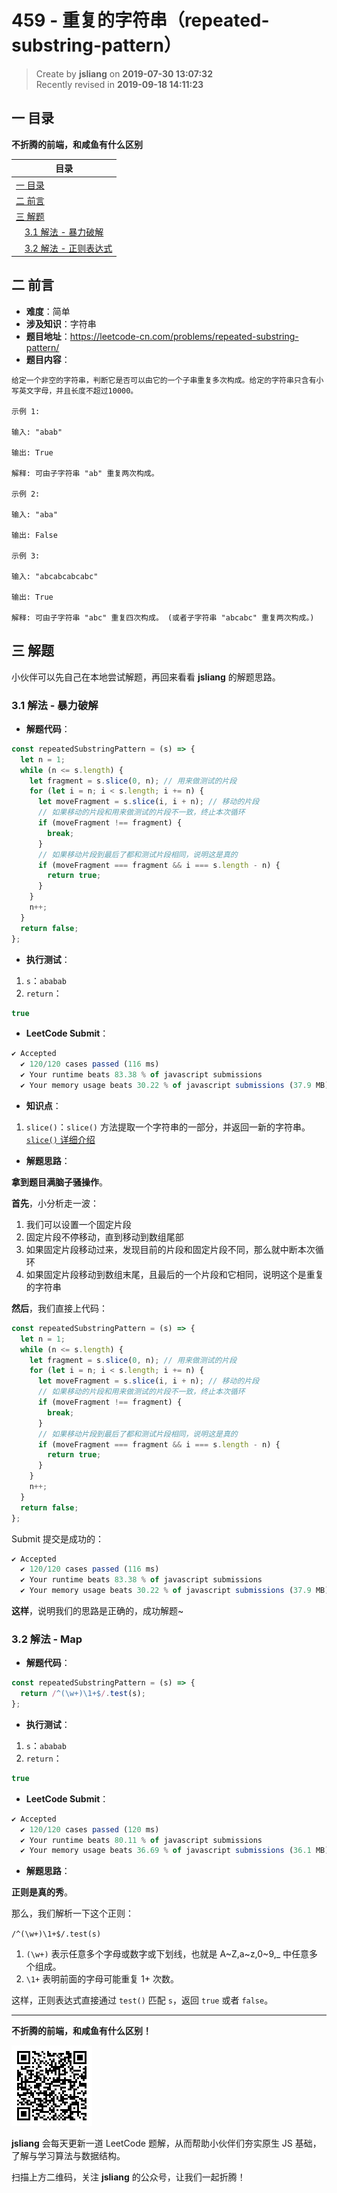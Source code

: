 459 - 重复的字符串（repeated-substring-pattern）
===

> Create by **jsliang** on **2019-07-30 13:07:32**  
> Recently revised in **2019-09-18 14:11:23**

## <a name="chapter-one" id="chapter-one">一 目录</a>

**不折腾的前端，和咸鱼有什么区别**

| 目录 |
| --- | 
| [一 目录](#chapter-one) | 
| [二 前言](#chapter-two) |
| [三 解题](#chapter-three) |
| &emsp;[3.1 解法 - 暴力破解](#chapter-three-one) |
| &emsp;[3.2 解法 - 正则表达式](#chapter-three-two) |

## <a name="chapter-two" id="chapter-two">二 前言</a>



* **难度**：简单
* **涉及知识**：字符串
* **题目地址**：https://leetcode-cn.com/problems/repeated-substring-pattern/
* **题目内容**：

```
给定一个非空的字符串，判断它是否可以由它的一个子串重复多次构成。给定的字符串只含有小写英文字母，并且长度不超过10000。

示例 1:

输入: "abab"

输出: True

解释: 可由子字符串 "ab" 重复两次构成。

示例 2:

输入: "aba"

输出: False

示例 3:

输入: "abcabcabcabc"

输出: True

解释: 可由子字符串 "abc" 重复四次构成。 (或者子字符串 "abcabc" 重复两次构成。)
```

## <a name="chapter-three" id="chapter-three">三 解题</a>



小伙伴可以先自己在本地尝试解题，再回来看看 **jsliang** 的解题思路。

### <a name="chapter-three-one" id="chapter-three-one">3.1 解法 - 暴力破解</a>



* **解题代码**：

```js
const repeatedSubstringPattern = (s) => {
  let n = 1;
  while (n <= s.length) {
    let fragment = s.slice(0, n); // 用来做测试的片段
    for (let i = n; i < s.length; i += n) {
      let moveFragment = s.slice(i, i + n); // 移动的片段
      // 如果移动的片段和用来做测试的片段不一致，终止本次循环
      if (moveFragment !== fragment) {
        break;
      }
      // 如果移动片段到最后了都和测试片段相同，说明这是真的
      if (moveFragment === fragment && i === s.length - n) {
        return true;
      }
    }
    n++;
  }
  return false;
};
```

* **执行测试**：

1. `s`：`ababab`
2. `return`：

```js
true
```

* **LeetCode Submit**：

```js
✔ Accepted
  ✔ 120/120 cases passed (116 ms)
  ✔ Your runtime beats 83.38 % of javascript submissions
  ✔ Your memory usage beats 30.22 % of javascript submissions (37.9 MB)
```

* **知识点**：

1. `slice()`：`slice()` 方法提取一个字符串的一部分，并返回一新的字符串。[`slice()` 详细介绍](https://github.com/LiangJunrong/document-library/blob/master/JavaScript-library/JavaScript/%E5%86%85%E7%BD%AE%E5%AF%B9%E8%B1%A1/String/slice.md)

* **解题思路**：

**拿到题目满脑子骚操作**。

**首先**，小分析走一波：

1. 我们可以设置一个固定片段
2. 固定片段不停移动，直到移动到数组尾部
3. 如果固定片段移动过来，发现目前的片段和固定片段不同，那么就中断本次循环
4. 如果固定片段移动到数组末尾，且最后的一个片段和它相同，说明这个是重复的字符串

**然后**，我们直接上代码：

```js
const repeatedSubstringPattern = (s) => {
  let n = 1;
  while (n <= s.length) {
    let fragment = s.slice(0, n); // 用来做测试的片段
    for (let i = n; i < s.length; i += n) {
      let moveFragment = s.slice(i, i + n); // 移动的片段
      // 如果移动的片段和用来做测试的片段不一致，终止本次循环
      if (moveFragment !== fragment) {
        break;
      }
      // 如果移动片段到最后了都和测试片段相同，说明这是真的
      if (moveFragment === fragment && i === s.length - n) {
        return true;
      }
    }
    n++;
  }
  return false;
};
```

Submit 提交是成功的：

```js
✔ Accepted
  ✔ 120/120 cases passed (116 ms)
  ✔ Your runtime beats 83.38 % of javascript submissions
  ✔ Your memory usage beats 30.22 % of javascript submissions (37.9 MB)
```

**这样**，说明我们的思路是正确的，成功解题~

### <a name="chapter-three-two" id="chapter-three-two">3.2 解法 - Map</a>



* **解题代码**：

```js
const repeatedSubstringPattern = (s) => {
  return /^(\w+)\1+$/.test(s);
};
```

* **执行测试**：

1. `s`：`ababab`
2. `return`：

```js
true
```

* **LeetCode Submit**：

```js
✔ Accepted
  ✔ 120/120 cases passed (120 ms)
  ✔ Your runtime beats 80.11 % of javascript submissions
  ✔ Your memory usage beats 36.69 % of javascript submissions (36.1 MB)
```

* **解题思路**：

**正则是真的秀**。

那么，我们解析一下这个正则：

`/^(\w+)\1+$/.test(s)`

1. `(\w+)` 表示任意多个字母或数字或下划线，也就是 A~Z,a~z,0~9,_ 中任意多个组成。
2. `\1+` 表明前面的字母可能重复 1+ 次数。

这样，正则表达式直接通过 `test()` 匹配 `s`，返回 `true` 或者 `false`。

---

**不折腾的前端，和咸鱼有什么区别！**

![图](../../../public-repertory/img/z-small-wechat-public-address.jpg)

**jsliang** 会每天更新一道 LeetCode 题解，从而帮助小伙伴们夯实原生 JS 基础，了解与学习算法与数据结构。

扫描上方二维码，关注 **jsliang** 的公众号，让我们一起折腾！

